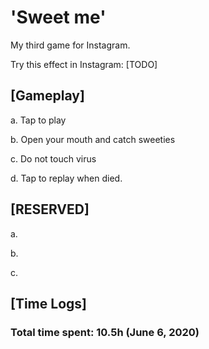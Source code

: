 # 'Sweet me'

My third game for Instagram.

Try this effect in Instagram: [TODO]

## [Gameplay]

a. Tap to play

b. Open your mouth and catch sweeties

c. Do not touch virus

d. Tap to replay when died.

## [RESERVED]

a.

b.

c. 

## [Time Logs]

### Total time spent: 10.5h (June 6, 2020)
